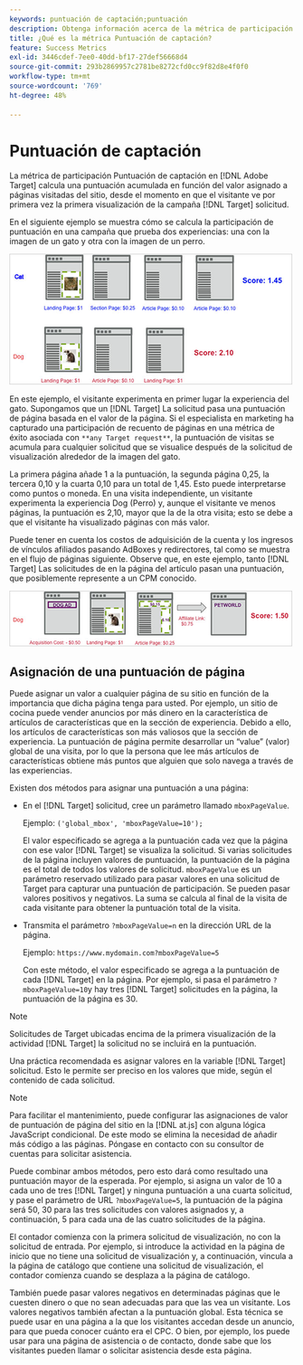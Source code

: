 ```yaml
---
keywords: puntuación de captación;puntuación
description: Obtenga información acerca de la métrica de participación Puntuación de captación en Adobes [!DNL Target] que calcula una puntuación acumulada en función del valor asignado a páginas visitadas del sitio.
title: ¿Qué es la métrica Puntuación de captación?
feature: Success Metrics
exl-id: 3446cdef-7ee0-40dd-bf17-27def56668d4
source-git-commit: 293b2869957c2781be8272cfd0cc9f82d8e4f0f0
workflow-type: tm+mt
source-wordcount: '769'
ht-degree: 48%

---
```


# Puntuación de captación

La métrica de participación Puntuación de captación en [!DNL Adobe Target] calcula una puntuación acumulada en función del valor asignado a páginas visitadas del sitio, desde el momento en que el visitante ve por primera vez la primera visualización de la campaña [!DNL Target] solicitud.

En el siguiente ejemplo se muestra cómo se calcula la participación de puntuación en una campaña que prueba dos experiencias: una con la imagen de un gato y otra con la imagen de un perro.

![imagen example_score](assets/example_score.png)

En este ejemplo, el visitante experimenta en primer lugar la experiencia del gato. Supongamos que un [!DNL Target] La solicitud pasa una puntuación de página basada en el valor de la página. Si el especialista en marketing ha capturado una participación de recuento de páginas en una métrica de éxito asociada con `**any Target request**`, la puntuación de visitas se acumula para cualquier solicitud que se visualice después de la solicitud de visualización alrededor de la imagen del gato.

La primera página añade 1 a la puntuación, la segunda página 0,25, la tercera 0,10 y la cuarta 0,10 para un total de 1,45. Esto puede interpretarse como puntos o moneda. En una visita independiente, un visitante experimenta la experiencia Dog (Perro) y, aunque el visitante ve menos páginas, la puntuación es 2,10, mayor que la de la otra visita; esto se debe a que el visitante ha visualizado páginas con más valor.

Puede tener en cuenta los costos de adquisición de la cuenta y los ingresos de vínculos afiliados pasando AdBoxes y redirectores, tal como se muestra en el flujo de páginas siguiente. Observe que, en este ejemplo, tanto [!DNL Target] Las solicitudes de en la página del artículo pasan una puntuación, que posiblemente represente a un CPM conocido.

![imagen example_score2](assets/example_score2.png)

## Asignación de una puntuación de página

Puede asignar un valor a cualquier página de su sitio en función de la importancia que dicha página tenga para usted. Por ejemplo, un sitio de cocina puede vender anuncios por más dinero en la característica de artículos de características que en la sección de experiencia. Debido a ello, los artículos de características son más valiosos que la sección de experiencia. La puntuación de página permite desarrollar un “value” (valor) global de una visita, por lo que la persona que lee más artículos de características obtiene más puntos que alguien que solo navega a través de las experiencias.

Existen dos métodos para asignar una puntuación a una página:

* En el [!DNL Target] solicitud, cree un parámetro llamado `mboxPageValue`.

   Ejemplo: `('global_mbox', 'mboxPageValue=10');`

   El valor especificado se agrega a la puntuación cada vez que la página con ese valor [!DNL Target] se visualiza la solicitud. Si varias solicitudes de la página incluyen valores de puntuación, la puntuación de la página es el total de todos los valores de solicitud. `mboxPageValue` es un parámetro reservado utilizado para pasar valores en una solicitud de Target para capturar una puntuación de participación. Se pueden pasar valores positivos y negativos. La suma se calcula al final de la visita de cada visitante para obtener la puntuación total de la visita.

* Transmita el parámetro `?mboxPageValue=n` en la dirección URL de la página.

   Ejemplo: `https://www.mydomain.com?mboxPageValue=5`

   Con este método, el valor especificado se agrega a la puntuación de cada [!DNL Target] en la página. Por ejemplo, si pasa el parámetro `?mboxPageValue=10`y hay tres [!DNL Target] solicitudes en la página, la puntuación de la página es 30.

>[!NOTE]
>
>Solicitudes de Target ubicadas encima de la primera visualización de la actividad [!DNL Target] la solicitud no se incluirá en la puntuación.

Una práctica recomendada es asignar valores en la variable [!DNL Target] solicitud. Esto le permite ser preciso en los valores que mide, según el contenido de cada solicitud.

>[!NOTE]
>
>Para facilitar el mantenimiento, puede configurar las asignaciones de valor de puntuación de página del sitio en la [!DNL at.js] con alguna lógica JavaScript condicional. De este modo se elimina la necesidad de añadir más código a las páginas. Póngase en contacto con su consultor de cuentas para solicitar asistencia.

Puede combinar ambos métodos, pero esto dará como resultado una puntuación mayor de la esperada. Por ejemplo, si asigna un valor de 10 a cada uno de tres [!DNL Target] y ninguna puntuación a una cuarta solicitud, y pase el parámetro de URL `?mboxPageValue=5`, la puntuación de la página será 50, 30 para las tres solicitudes con valores asignados y, a continuación, 5 para cada una de las cuatro solicitudes de la página.

El contador comienza con la primera solicitud de visualización, no con la solicitud de entrada. Por ejemplo, si introduce la actividad en la página de inicio que no tiene una solicitud de visualización y, a continuación, vincula a la página de catálogo que contiene una solicitud de visualización, el contador comienza cuando se desplaza a la página de catálogo.

También puede pasar valores negativos en determinadas páginas que le cuesten dinero o que no sean adecuadas para que las vea un visitante. Los valores negativos también afectan a la puntuación global. Esta técnica se puede usar en una página a la que los visitantes accedan desde un anuncio, para que pueda conocer cuánto era el CPC. O bien, por ejemplo, los puede usar para una página de asistencia o de contacto, donde sabe que los visitantes pueden llamar o solicitar asistencia desde esta página.
